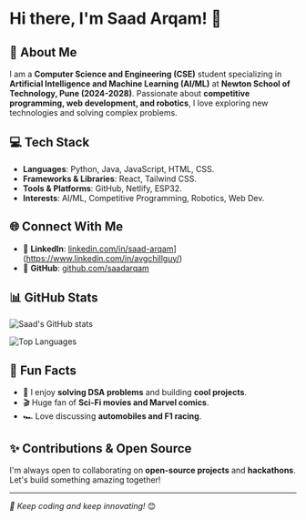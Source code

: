 # Hi there, I'm Saad Arqam! 👋


## 🚀 About Me
I am a **Computer Science and Engineering (CSE)** student specializing in **Artificial Intelligence and Machine Learning (AI/ML)** at **Newton School of Technology, Pune (2024-2028)**. Passionate about **competitive programming, web development, and robotics**, I love exploring new technologies and solving complex problems.

## 💻 Tech Stack
- **Languages**: Python, Java, JavaScript, HTML, CSS.
- **Frameworks & Libraries**: React, Tailwind CSS.
- **Tools & Platforms**: GitHub, Netlify, ESP32.
- **Interests**: AI/ML, Competitive Programming, Robotics, Web Dev.

## 🌐 Connect With Me
- 💬 **LinkedIn**: [linkedin.com/in/saad-arqam](https://linkedin.com/in/saad-arqam)](https://www.linkedin.com/in/avgchillguy/)
- 📝 **GitHub**: [github.com/saadarqam](https://github.com/saadarqam)

## 📊 GitHub Stats
![Saad's GitHub stats](https://github-readme-stats.vercel.app/api?username=saadarqam&show_icons=true&theme=radical)

![Top Languages](https://github-readme-stats.vercel.app/api/top-langs/?username=saadarqam&layout=compact&theme=radical)

## 🎯 Fun Facts
- 🚀 I enjoy **solving DSA problems** and building **cool projects**.
- 🎬 Huge fan of **Sci-Fi movies and Marvel comics**.
- 🏎️ Love discussing **automobiles and F1 racing**.

## ✨ Contributions & Open Source
I'm always open to collaborating on **open-source projects** and **hackathons**. Let's build something amazing together!

---
_🚀 Keep coding and keep innovating!_ 😊

